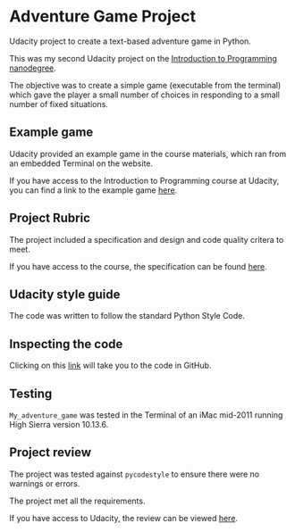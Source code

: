 # Adventure Game Project

Udacity project to create a text-based adventure game in Python.

This was my second Udacity project on the [Introduction to Programming nanodegree](https://www.udacity.com/course/intro-to-programming-nanodegree--nd000).

The objective was to create a simple game (executable from the terminal) which gave the player a small number of choices in responding to a small number of fixed situations.

## Example game

Udacity provided an example game in the course materials, which ran from an embedded Terminal on the website.

If you have access to the Introduction to Programming course at Udacity, you can find a link to the example game [here](https://classroom.udacity.com/nanodegrees/nd000/parts/5cf8fdc6-98d2-427e-b203-c53fe3c94d31/modules/22df73b4-a18f-44b4-878d-b8226651c1bf/lessons/47f497c5-b52b-432e-b723-9f2504779585/concepts/50e0b95f-1b4f-4607-a00a-3e8d2e49e370).

## Project Rubric 

The project included a specification and design and code quality critera to meet.

If you have access to the course, the specification can be found [here](https://review.udacity.com/#!/rubrics/2465/view).

## Udacity style guide

The code was written to follow the standard Python Style Code.

## Inspecting the code

Clicking on this [link](https://github.com/richardieuanowen/my_adventure_game) will take you to the code in GitHub.

## Testing 

`My_adventure_game` was tested in the Terminal of an iMac mid-2011 running High Sierra version 10.13.6.

## Project review

The project was tested against `pycodestyle` to ensure there were no warnings or errors. 

The project met all the requirements. 

If you have access to Udacity, the review can be viewed [here](https://review.udacity.com/#!/reviews/2669480).
